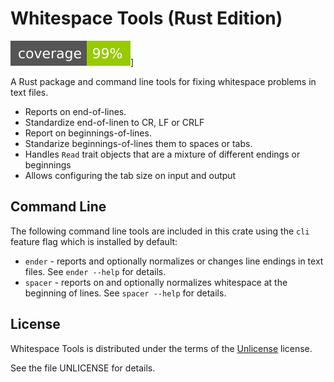 # Whitespace Tools (Rust Edition)

![Coverage](https://github.com/jlyonsmith/whitespace-rs/blob/main/badges/coverage.svg)]

A Rust package and command line tools for fixing whitespace problems in text files.

- Reports on end-of-lines.
- Standardize end-of-linen to CR, LF or CRLF
- Report on beginnings-of-lines.
- Standarize beginnings-of-lines them to spaces or tabs.
- Handles `Read` trait objects that are a mixture of different endings or beginnings
- Allows configuring the tab size on input and output

## Command Line

The following command line tools are included in this crate using the `cli` feature flag which is installed by default:

- `ender` - reports and optionally normalizes or changes line endings in text files. See `ender --help` for details.
- `spacer` - reports on and optionally normalizes whitespace at the beginning of lines. See `spacer --help` for details.

## License

Whitespace Tools is distributed under the terms of the [Unlicense](http://unlicense.org/) license.

See the file UNLICENSE for details.
